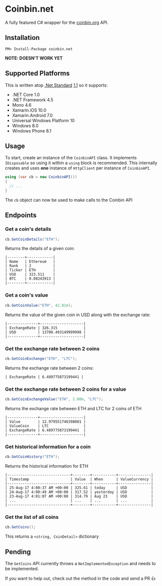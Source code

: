 # Coinbin.net

A fully featured C# wrapper for the [coinbin.org](https://coinbin.org) API.

## Installation

```
PM> Install-Package coinbin.net
```
**NOTE: DOESN'T WORK YET**  

## Supported Platforms

This is written atop [.Net
Standard](https://docs.microsoft.com/en-us/dotnet/standard/net-standard)
[1.1](https://github.com/dotnet/standard/blob/master/docs/versions/netstandard1.1.md)
so it supports:

- .NET Core 1.0
- .NET Framework 4.5
- Mono 4.6
- Xamarin.iOS 10.0
- Xamarin.Android 7.0
- Universal Windows Platform 10
- Windows 8.0
- Windows Phone 8.1

## Usage

To start, create an instance of the `CoinbinAPI` class. It implements
`IDisposable` so using it within a `using` block is recommended. This
internally creates and uses **one** instance of `HttpClient` per instance of
`CoinbinAPI`.

```cs
using (var cb = new CoinbinAPI())
{
  // ...
}
```

The `cb` object can now be used to make calls to the Coinbin API

## Endpoints

### Get a coin's details

```cs
cb.GetCoinDetails("ETH");
```

Returns the details of a given coin:

```
|--------+------------|
| Name   | Ethereum   |
| Rank   | 2          |
| Ticker | ETH        |
| USD    | 323.511    |
| BTC    | 0.08243913 |
|--------+------------|
```

### Get a coin's value

```cs
cb.GetCoinValue("ETH", 42.01m);
```

Returns the value of the given coin in USD along with the exchange rate:

```
|--------------+--------------------|
| ExchangeRate | 326.315            |
| USD          | 13708.493149999998 |
|--------------+--------------------|
```

### Get the exchange rate between 2 coins

```cs
cb.GetCoinExchange("ETH", "LTC");
```

Returns the exchange rate between 2 coins:

```
| ExchangeRate | 6.489775873199441 |
```

### Get the exchange rate between 2 coins for a value

```cs
cb.GetCoinExchangeValue("ETH", 2.00m, "LTC");
```

Returns the exchange rate between ETH and LTC for 2 coins of ETH

```
|--------------+--------------------|
| Value        | 12.979551746398881 |
| ValueCoin    | LTC                |
| ExchangeRate | 6.489775873199441  |
|--------------+--------------------|
```

### Get historical information for a coin

```cs
cb.GetCoinHistory("ETH");
```

Returns the historical information for ETH

```
|-----------------------------+--------+-----------+---------------|
| Timestamp                   | Value  | When      | ValueCurrency |
|-----------------------------+--------+-----------+---------------|
| 25-Aug-17 4:00:37 AM +00:00 | 325.61 | today     | USD           |
| 24-Aug-17 4:00:49 AM +00:00 | 317.52 | yesterday | USD           |
| 23-Aug-17 4:01:07 AM +00:00 | 314.79 | Aug 23    | USD           |
| ...                         | ...    | ...       | ...           |
|-----------------------------+--------+-----------+---------------|
```

### Get the list of all coins

```cs
cb.GetCoins();
```

This returns a `<string, CoinDetail>` dictionary

## Pending

The `GetCoins` API currently throws a `NotImplementedException` and needs to be
implemented.

If you want to help out, check out the method in the code and send a PR :+1:
